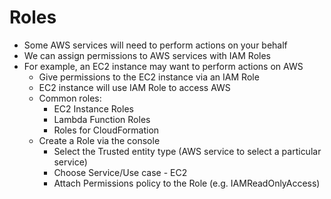 # Roles

* Some AWS services will need to perform actions on your behalf
* We can assign permissions to AWS services with IAM Roles
* For example, an EC2 instance may want to perform actions on AWS
  * Give permissions to the EC2 instance via an IAM Role
  * EC2 instance will use IAM Role to access AWS&#x20;
  * Common roles:
    * EC2 Instance Roles
    * Lambda Function Roles
    * Roles for CloudFormation
  * Create a Role via the console
    * Select the Trusted entity type (AWS service to select a particular service)
    * Choose Service/Use case - EC2
    * Attach Permissions policy to the Role (e.g. IAMReadOnlyAccess)
